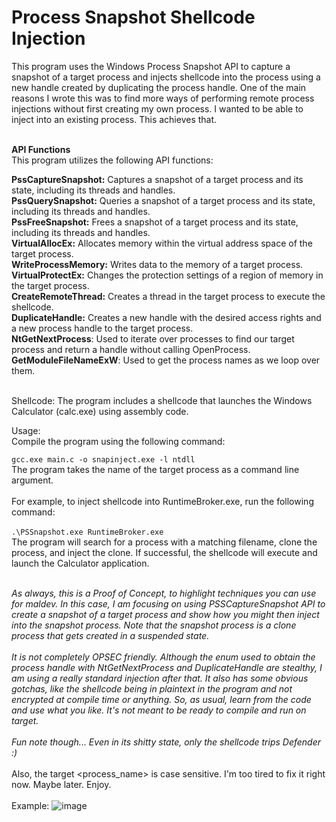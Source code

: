 # Process Snapshot Shellcode Injection
This program uses the Windows Process Snapshot API to capture a snapshot of a target process and injects shellcode into the process using a new handle created by duplicating the process handle.
 One of the main reasons I wrote this was to find more ways of performing remote process injections without first creating my own process. I wanted to be able to inject into an existing process. This achieves that.<BR><BR>

**API Functions**<BR>
This program utilizes the following API functions:

**PssCaptureSnapshot:** Captures a snapshot of a target process and its state, including its threads and handles.<BR>
**PssQuerySnapshot:** Queries a snapshot of a target process and its state, including its threads and handles.<BR>
**PssFreeSnapshot:** Frees a snapshot of a target process and its state, including its threads and handles.<BR>
**VirtualAllocEx:** Allocates memory within the virtual address space of the target process.<BR>
**WriteProcessMemory:** Writes data to the memory of a target process.<BR>
**VirtualProtectEx:** Changes the protection settings of a region of memory in the target process.<BR>
**CreateRemoteThread:** Creates a thread in the target process to execute the shellcode.<BR>
**DuplicateHandle:** Creates a new handle with the desired access rights and a new process handle to the target process.<BR>
 **NtGetNextProcess**: Used to iterate over processes to find our target process and return a handle without calling OpenProcess.<BR>
 **GetModuleFileNameExW**: Used to get the process names as we loop over them.<BR><BR>
 
Shellcode:
The program includes a shellcode that launches the Windows Calculator (calc.exe) using assembly code.

Usage:<BR>
Compile the program using the following command:<BR>

```gcc.exe main.c -o snapinject.exe -l ntdll```<BR>
The program takes the name of the target process as a command line argument. 
 <BR><BR> 
 For example, to inject shellcode into RuntimeBroker.exe, run the following command:
<BR><BR>
```.\PSSnapshot.exe RuntimeBroker.exe```<BR>
The program will search for a process with a matching filename, clone the process, and inject the clone. If successful, the shellcode will execute and launch the Calculator application.<BR><BR>
  
  *As always, this is a Proof of Concept, to highlight techniques you can use for maldev. In this case, I am focusing on using PSSCaptureSnapshot API to create a snapshot of a target process and show how you might then inject into the snapshot process. Note that the snapshot process is a clone process that gets created in a suspended state.<BR><BR>
  It is not completely OPSEC friendly. Although the enum used to obtain the process handle with NtGetNextProcess and DuplicateHandle are stealthy, I am using a really standard injection after that. It also has some obvious gotchas, like the shellcode being in plaintext in the program and not encrypted at compile time or anything. So, as usual, learn from the code and use what you like. It's not meant to be ready to compile and run on target.<BR><BR>
  Fun note though... Even in its shitty state, only the shellcode trips Defender :)*<BR><BR>
  Also, the target <process_name> is case sensitive. I'm too tired to fix it right now. Maybe later. Enjoy.<BR><BR>
 Example:
![image](https://user-images.githubusercontent.com/105792760/226058546-e91c5552-dfca-4b9a-848a-3515c810ad62.png)

